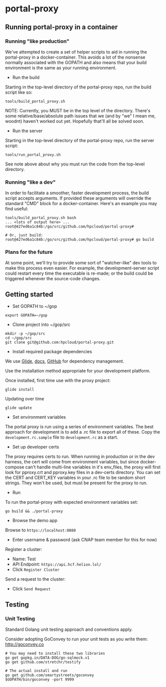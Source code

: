# portal-proxy

## Running portal-proxy in a container

### Running "like production"

We've attempted to create a set of helper scripts to aid in running the portal-proxy in a docker-container.  This avoids a lot of the nonsense normally associated with the GOPATH and also means that your build environment is the same as your running environment.

- Run the build

Starting in the top-level directory of the portal-proxy repo, run the build script like so:
```
tools/build_portal_proxy.sh
```
NOTE: Currently, you MUST be in the top level of the directory.  There's some relative/base/absolute path issues that we (and by "we" I mean me, woodnt) haven't worked out yet.  Hopefully that'll all be solved soon.

- Run the server

Starting in the top-level directory of the portal-proxy repo, run the server script:
```
tools/run_portal_proxy.sh
```
See note above about why you must run the code from the top-level directory.

### Running "like a dev"

In order to facilitate a smoother, faster development process, the build script accepts arguments.  If provided these arguments will override the standard "CMD" block for a docker-container.  Here's an example you may find useful:
```
tools/build_portal_proxy.sh bash
... <lots of output here> ...
root@427ed6a1c84b:/go/src/github.com/hpcloud/portal-proxy#

# Or, just build:
root@427ed6a1c84b:/go/src/github.com/hpcloud/portal-proxy# go build
```

### Plans for the future
At some point, we'll try to provide some sort of "watcher-like" dev tools to make this process even easier. For example, the development-server script could restart every time the executable is re-made; or the build could be triggered whenever the source-code changes.


## Getting started

- Set GOPATH to ~/gop
```
export GOPATH=~/gop
```

- Clone project into ~/gop/src
```
mkdir -p ~/gop/src
cd ~/gop/src
git clone git@github.com:hpcloud/portal-proxy.git
```

- Install required package dependencies

We use [Glide](https://glide.sh), [docs](http://glide.readthedocs.io/en/latest/), [GitHub](https://github.com/Masterminds/glide) for dependency management.

Use the installation method appropriate for your development platform.

Once installed, first time use with the proxy project:
```
glide install
```

Updating over time
```
glide update
```

- Set environment variables

The portal proxy is run using a series of environment variables. The best approach for development is to add a .rc file to export all of these. Copy the `development.rc.sample` file to `development.rc` as a start.

- Set up developer certs

The proxy requires certs to run. When running in production or in the dev harness, the cert will come from environment variables, but since docker-compose can't handle multi-line variables in it's env_files, the proxy will first look for pproxy.crt and pproxy.key files in a dev-certs directory.  You can set the CERT and CERT_KEY variables in your .rc file to be random short strings. They won't be used, but must be present for the proxy to run.

- Run

To run the portal-proxy with expected environment variables set:
```
go build && ./portal-proxy
```

- Browse the demo app

Browse to `https://localhost:8080`
- Enter username & password (ask CNAP team member for this for now)

Register a cluster:
- Name: Test
- API Endpoint: `https://api.hcf.helion.lol/`
- Click `Register Cluster`

Send a request to the cluster:
- Click `Send Request`


## Testing

### Unit Testing

Standard Golang unit testing approach and conventions apply.

Consider adopting GoConvey to run your unit tests as you write them:
http://goconvey.co

```
# You may need to install these two libraries
go get gopkg.in/DATA-DOG/go-sqlmock.v1
go get github.com/stretchr/testify

# The actual install and run
go get github.com/smartystreets/goconvey
$GOPATH/bin/goconvey -port 9999
```
